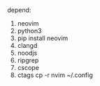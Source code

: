 depend:
1. neovim
2. python3
3. pip install neovim
4. clangd
5. noodjs
6. ripgrep
7. cscope
8. ctags
cp -r nvim ~/.config
